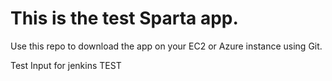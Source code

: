 # This is the test Sparta app.

Use this repo to download the app on your EC2 or Azure instance using Git.

Test Input for jenkins TEST
